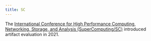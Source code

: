 ```yaml
---
title: SC
---
```


The [International Conference for High Performance Computing, Networking,
Storage, and Analysis (SuperComputing/SC)](http://www.supercomputing.org)
introduced artifact evaluation in 2021.
